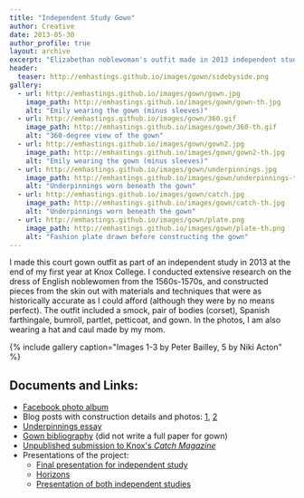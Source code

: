 ```yaml
---
title: "Independent Study Gown"
author: Creative
date: 2013-05-30
author_profile: true
layout: archive
excerpt: "Elizabethan noblewoman's outfit made in 2013 independent study."
header:
  teaser: http://emhastings.github.io/images/gown/sidebyside.png
gallery:
  - url: http://emhastings.github.io/images/gown/gown.jpg
    image_path: http://emhastings.github.io/images/gown/gown-th.jpg
    alt: "Emily wearing the gown (minus sleeves)"
  - url: http://emhastings.github.io/images/gown/360.gif
    image_path: http://emhastings.github.io/images/gown/360-th.gif
    alt: "360-degree view of the gown"
  - url: http://emhastings.github.io/images/gown/gown2.jpg
    image_path: http://emhastings.github.io/images/gown/gown2-th.jpg
    alt: "Emily wearing the gown (minus sleeves)"
  - url: http://emhastings.github.io/images/gown/underpinnings.jpg
    image_path: http://emhastings.github.io/images/gown/underpinnings-th.jpg
    alt: "Underpinnings worn beneath the gown"
  - url: http://emhastings.github.io/images/gown/catch.jpg
    image_path: http://emhastings.github.io/images/gown/catch-th.jpg
    alt: "Underpinnings worn beneath the gown"
  - url: http://emhastings.github.io/images/gown/plate.png
    image_path: http://emhastings.github.io/images/gown/plate-th.png
    alt: "Fashion plate drawn before constructing the gown"
---
```


I made this court gown outfit as part of an independent study in 2013 at the end of my first year at Knox College. I conducted extensive research on the dress of English noblewomen from the 1560s-1570s, and constructed pieces from the skin out with materials and techniques that were as historically accurate as I could afford (although they were by no means perfect).  The outfit included a smock, pair of bodies (corset), Spanish farthingale, bumroll, partlet, petticoat, and gown. In the photos, I am also wearing a hat and caul made by my mom.

{% include gallery caption="Images 1-3 by Peter Bailley, 5 by Niki Acton" %}

## Documents and Links:
* [Facebook photo album](https://www.facebook.com/media/set/?set=a.432146646877542.1073741825.100002466328041&amp;type=1&amp;l=1c4cc4c189)
* Blog posts with construction details and photos: [1](http://realmsoflegend.blogspot.com/2013/06/rain-and-renaissance-regalia.html), [2](http://realmsoflegend.blogspot.com/2013/06/more-independent-study-gown-pictures.html)
* [Underpinnings essay](https://emhastings.github.io/files/underpinnings.pdf)
* [Gown bibliography](https://emhastings.github.io/files/gown-sources.pdf) (did not write a full paper for gown)
* [Unpublished submission to Knox's _Catch Magazine_](https://emhastings.github.io/files/catch.pdf)
* Presentations of the project:
  * [Final presentation for independent study](https://emhastings.github.io/talks/2013-05-30-costume-presentation)
  * [Horizons](https://emhastings.github.io/talks/2014-02-11-costume-horizons)
  * [Presentation of both independent studies](https://emhastings.github.io/talks/2016-05-25-costume-final)


